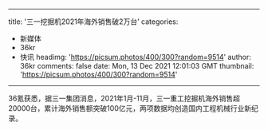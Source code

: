 
---
title: '三一挖掘机2021年海外销售破2万台'
categories: 
 - 新媒体
 - 36kr
 - 快讯
headimg: 'https://picsum.photos/400/300?random=9514'
author: 36kr
comments: false
date: Mon, 13 Dec 2021 12:01:03 GMT
thumbnail: 'https://picsum.photos/400/300?random=9514'
---

<div>   
36氪获悉，据三一集团消息，2021年1月-11月，三一重工挖掘机海外销售超20000台，累计海外销售额突破100亿元，两项数据均创造国内工程机械行业新纪录。  
</div>
            